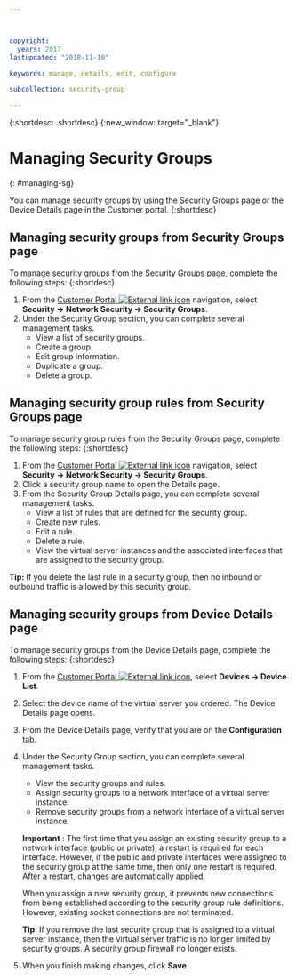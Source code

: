 ```yaml
---



copyright:
  years: 2017
lastupdated: "2018-11-10"

keywords: manage, details, edit, configure

subcollection: security-group

---
```


{:shortdesc: .shortdesc}
{:new_window: target="_blank"}

# Managing Security Groups
{: #managing-sg}

You can manage security groups by using the Security Groups page or the Device Details page in the Customer portal.
{:shortdesc}

## Managing security groups from Security Groups page

To manage security groups from the Security Groups page, complete the following steps:
{:shortdesc}

1. From the [Customer Portal ![External link icon](../../icons/launch-glyph.svg "External link icon")](https://control.softlayer.com/) navigation, select **Security -> Network Security -> Security Groups**.
2. Under the Security Group section, you can complete several management tasks.
     * View a list of security groups.
     * Create a group.
     * Edit group information.
     * Duplicate a group.
     * Delete a group.

## Managing security group rules from Security Groups page

To manage security group rules from the Security Groups page, complete the following steps:
{:shortdesc}

1. From the [Customer Portal ![External link icon](../../icons/launch-glyph.svg "External link icon")](https://control.softlayer.com/) navigation, select **Security -> Network Security -> Security Groups**.
2. Click a security group name to open the Details page.
3. From the Security Group Details page, you can complete several management tasks.
     * View a list of rules that are defined for the security group.
     * Create new rules.
     * Edit a rule.
     * Delete a rule.
     * View the virtual server instances and the associated interfaces that are assigned to the security group.

**Tip:** If you delete the last rule in a security group, then no inbound or outbound traffic is allowed by this security group.

## Managing security groups from Device Details page

To manage security groups from the Device Details page, complete the following steps:
{:shortdesc}

1. From the [Customer Portal ![External link icon](../../icons/launch-glyph.svg "External link icon")](https://control.softlayer.com/), select **Devices -> Device List**.
2. Select the device name of the virtual server you ordered. The Device Details page opens.
3. From the Device Details page, verify that you are on the **Configuration** tab.
4. Under the Security Group section, you can complete several management tasks.
     * View the security groups and rules.
     * Assign security groups to a network interface of a virtual server instance.
     * Remove security groups from a network interface of a virtual server instance.

     **Important** : The first time that you assign an existing security group to a network interface (public or private), a restart is required for each interface.  However, if the public and private interfaces were assigned to the security group at the same time, then only one restart is required.  After a restart, changes are automatically applied.

     When you assign a new security group, it prevents new connections from being established according to the security group rule definitions. However, existing socket connections are not terminated.

     **Tip**: If you remove the last security group that is assigned to a virtual server instance, then the virtual server traffic is no longer limited by security groups. A security group firewall no longer exists.

6. When you finish making changes, click **Save**.

